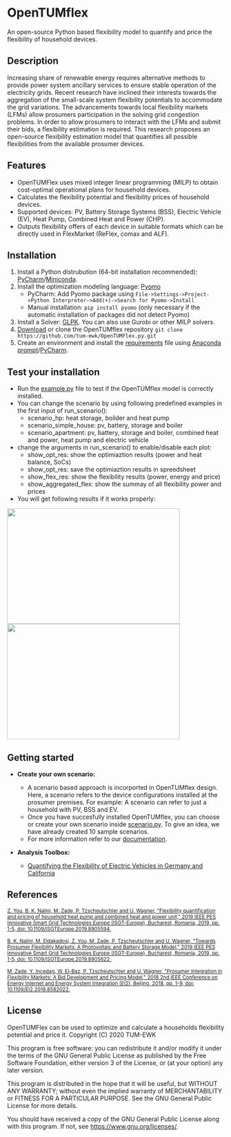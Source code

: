 OpenTUMflex
=======

An open-source Python based flexibility model to quantify and price the flexibility of household devices.


## Description

Increasing share of renewable energy requires alternative methods to provide power system ancillary services to ensure stable operation of the electricity grids. Recent research have inclined their interests towards the aggregation of the small-scale system flexibility potentials to accommodate the grid variations. The advancements towards local flexibility markets (LFMs) allow prosumers participation in the solving grid congestion problems. In order to allow prosumers to interact with the LFMs and submit their bids, a flexibility estimation is required. This research proposes an open-source flexibility estimation model that quantifies all possible flexibilities from the available prosumer devices.


## Features

* OpenTUMFlex uses mixed integer linear programming (MILP) to obtain cost-optimal operational plans for household devices. 
* Calculates the flexibility potential and flexibility prices of household devices.
* Supported devices: PV, Battery Storage Systems (BSS), Electric Vehicle (EV), Heat Pump, Combined Heat and Power (CHP).
* Outputs flexibility offers of each device in suitable formats which can be directly used in FlexMarket (ReFlex, comax and ALF).


## Installation

1. Install a Python distrubution (64-bit installation recommended): [PyCharm](https://www.jetbrains.com/pycharm/)/[Miniconda](https://docs.conda.io/en/latest/miniconda.html).
2. Install the optimization modeling language: [Pyomo](http://www.pyomo.org/installation)
    * PyCharm: Add Pyomo package using `File->Settings->Project->Python Interpreter->Add(+)->Search for Pyomo->Install`
    * Manual installation: `pip install pyomo` (only necessary if the automatic installation of packages did not detect Pyomo)
3. Install a Solver: [GLPK](https://pypi.org/project/glpk/). You can also use Gurobi or other MILP solvers. 
4. [Download](https://github.com/tum-ewk/OpenTUMFlex.py/archive/master.zip) or clone the OpenTUMflex repository `git clone https://github.com/tum-ewk/OpenTUMFlex.py.git`
5. Create an environment and install the [requirements](https://github.com/tum-ewk/OpenTUMFlex.py/blob/master/requirements.txt) file using [Anaconda prompt](https://docs.conda.io/projects/conda/en/latest/user-guide/tasks/manage-environments.html)/[PyCharm](https://www.jetbrains.com/help/idea/conda-support-creating-conda-virtual-environment.html).

## Test your installation

* Run the [example.py](https://github.com/tum-ewk/OpenTUMFlex.py/blob/master/example_1.py) file to test if the OpenTUMflex model is correctly installed. 
* You can change the scenario by using following predefined examples in the first input of run_scenario():
  * scenario_hp: heat storage, boilder and heat pump
  * scenario_simple_house: pv, battery, storage and boiler
  * scenario_apartment: pv, battery, storage and boiler, combined heat and power, heat pump and electric vehicle
* change the arguments in run_scenario() to enable/disable each plot:
  * show_opt_res: show the optimiaztion results (power and heat balance, SoCs)
  * show_opt_res: save the optimiaztion results in spreedsheet 
  * show_flex_res: show the flexibility results (power, energy and price)
  * show_aggregated_flex: show the summay of all flexibility power and prices
* You will get following results if it works properly:

<p float="left">
  <img src="https://user-images.githubusercontent.com/42935122/97186850-1b97b500-17a2-11eb-9a86-97674ffad6d0.png" width="400" height="267">
  <img src="https://user-images.githubusercontent.com/42935122/97187204-85b05a00-17a2-11eb-816e-6d20a472c9ae.png" width="400" height="267">
</p>

## Getting started

* **Create your own scenario:** 
   * A scenario based approach is incorported in OpenTUMflex design. Here, a scenario refers to the device configurations installed at the prosumer premises. For example: A scenario can refer to just a household with PV, BSS and EV. 
   * Once you have succesfully installed OpenTUMflex, you can choose or create your own scenario inside [scenario.py](https://github.com/tum-ewk/OpenTUMFlex.py/blob/master/opentumflex/scenarios/scenarios.py). To give an idea, we have already created 10 sample scenarios. 
   * For more information refer to our [documentation](https://github.com/tum-ewk/OpenTUMFlex.py/wiki).
   
* **Analysis Toolbox:**
   * [Quantifying the Flexibility of Electric Vehicles in Germany and California](/https://github.com/tum-ewk/OpenTUMFlex.py/blob/master/analysis/README.md)


<!---
## Conflict of Interest: 

The authors declare no conflict of interest. All authors have equally contributed to the development of this software. 
--->

## References

<sub>[Z. You, B. K. Nalini, M. Zade, P. Tzscheutschler and U. Wagner, "Flexibility quantification and pricing of household heat pump and combined heat and power unit," 2019 IEEE PES Innovative Smart Grid Technologies Europe (ISGT-Europe), Bucharest, Romania, 2019, pp. 1-5, doi: 10.1109/ISGTEurope.2019.8905594.](http://dx.doi.org/10.1109/isgteurope.2019.8905594)<sub>

<sub>[B. K. Nalini, M. Eldakadosi, Z. You, M. Zade, P. Tzscheutschler and U. Wagner, "Towards Prosumer Flexibility Markets: A Photovoltaic and Battery Storage Model," 2019 IEEE PES Innovative Smart Grid Technologies Europe (ISGT-Europe), Bucharest, Romania, 2019, pp. 1-5, doi: 10.1109/ISGTEurope.2019.8905622.](http://dx.doi.org/10.1109/isgteurope.2019.8905622)<sub>

<sub>[M. Zade, Y. Incedag, W. El-Baz, P. Tzscheutschler and U. Wagner, "Prosumer Integration in Flexibility Markets: A Bid Development and Pricing Model," 2018 2nd IEEE Conference on Energy Internet and Energy System Integration (EI2), Beijing, 2018, pp. 1-9, doi: 10.1109/EI2.2018.8582022.](http://dx.doi.org/10.1109/EI2.2018.8582022)<sub>


## License

OpenTUMFlex can be used to optimize and calculate a households flexibility potential and price it. 
Copyright (C) 2020 TUM-EWK 

This program is free software: you can redistribute it and/or modify
it under the terms of the GNU General Public License as published by
the Free Software Foundation, either version 3 of the License, or
(at your option) any later version.

This program is distributed in the hope that it will be useful,
but WITHOUT ANY WARRANTY; without even the implied warranty of
MERCHANTABILITY or FITNESS FOR A PARTICULAR PURPOSE.  See the
GNU General Public License for more details.

You should have received a copy of the GNU General Public License
along with this program.  If not, see <https://www.gnu.org/licenses/>.

